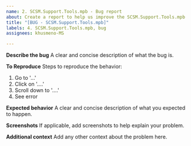```yaml
---
name: 2. SCSM.Support.Tools.mpb - Bug report
about: Create a report to help us improve the SCSM.Support.Tools.mpb
title: "[BUG - SCSM.Support.Tools.mpb]"
labels: 4. SCSM.Support.Tools.mpb, bug
assignees: khusmeno-MS

---
```


**Describe the bug**
A clear and concise description of what the bug is.

**To Reproduce**
Steps to reproduce the behavior:
1. Go to '...'
2. Click on '....'
3. Scroll down to '....'
4. See error

**Expected behavior**
A clear and concise description of what you expected to happen.

**Screenshots**
If applicable, add screenshots to help explain your problem.

**Additional context**
Add any other context about the problem here.
